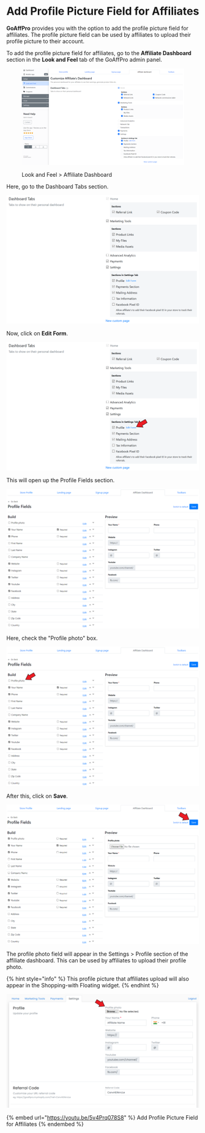 # Add Profile Picture Field for Affiliates

**GoAffPro** provides you with the option to add the profile picture field for affiliates. The profile picture field can be used by affiliates to upload their profile picture to their account.

To add the profile picture field for affiliates, go to the **Affiliate Dashboard** section in the **Look and Feel** tab of the GoAffPro admin panel.

<figure><img src="../../.gitbook/assets/image (58).png" alt=""><figcaption><p>Look and Feel > Affiliate Dashboard</p></figcaption></figure>

Here, go to the Dashboard Tabs section.

![Dashboard Tabs](<../../.gitbook/assets/image (622).png>)

Now, click on **Edit Form**.

![Click on Edit Form](<../../.gitbook/assets/Screenshot 2020-10-06 172350.png>)

This will open up the Profile Fields section.

![Profile Fields](<../../.gitbook/assets/image (3196).png>)

Here, check the "Profile photo" box.

![Check the "Profile photo" box](<../../.gitbook/assets/Screenshot 2020-10-06 155652.png>)

After this, click on **Save**.

![Click on Save](<../../.gitbook/assets/Screenshot 2020-10-06 155850.png>)

The profile photo field will appear in the Settings > Profile section of the affiliate dashboard. This can be used by affiliates to upload their profile photo.

{% hint style="info" %}
This profile picture that affiliates upload will also appear in the Shopping-with Floating widget.
{% endhint %}

![](<../../.gitbook/assets/Screenshot 2020-10-06 160152.png>)

{% embed url="https://youtu.be/5v4Prq078S8" %}
Add Profile Picture Field for Affiliates
{% endembed %}
